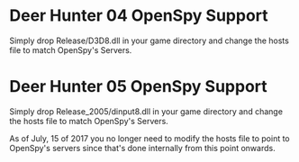 Deer Hunter 04 OpenSpy Support
======
Simply drop Release/D3D8.dll in your game directory and change the hosts file to match OpenSpy's Servers.

Deer Hunter 05 OpenSpy Support
======
Simply drop Release_2005/dinput8.dll in your game directory and change the hosts file to match OpenSpy's Servers.

As of July, 15 of 2017 you no longer need to modify the hosts file to point to OpenSpy's servers since that's done internally from this point onwards.